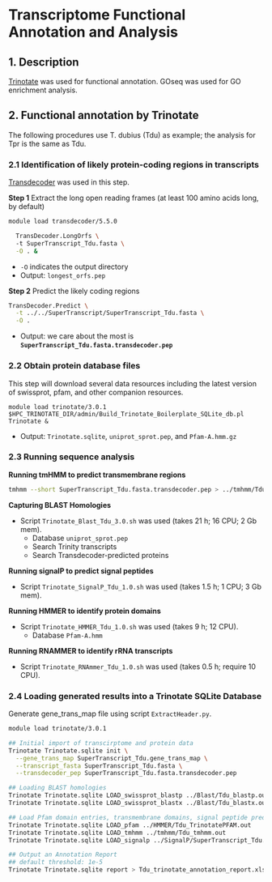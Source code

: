 # Transcriptome Functional Annotation and Analysis
## 1. Description
[Trinotate](https://github.com/Trinotate/Trinotate.github.io/wiki) was used for functional annotation. GOseq was used for GO enrichment analysis.

## 2. Functional annotation by Trinotate
The following procedures use T. dubius (Tdu) as example; the analysis for Tpr is the same as Tdu.
### 2.1 Identification of likely protein-coding regions in transcripts
[Transdecoder](https://github.com/TransDecoder/TransDecoder/wiki) was used in this step.

**Step 1** Extract the long open reading frames (at least 100 amino acids long, by default)
  ```bash
  module load transdecoder/5.5.0
  
    TransDecoder.LongOrfs \ 
    -t SuperTranscript_Tdu.fasta \
    -O . &
  ```
  
  - `-O` indicates the output directory
  - Output: `longest_orfs.pep`

**Step 2** Predict the likely coding regions
```bash
TransDecoder.Predict \
  -t ../../SuperTranscript/SuperTranscript_Tdu.fasta \
  -O .
```

  - Output: we care about the most is **`SuperTranscript_Tdu.fasta.transdecoder.pep`**

### 2.2 Obtain protein database files
This step will download several data resources including the latest version of swissprot, pfam, and other companion resources.
```
module load trinotate/3.0.1
$HPC_TRINOTATE_DIR/admin/Build_Trinotate_Boilerplate_SQLite_db.pl  Trinotate &
```
  - Output: `Trinotate.sqlite`, `uniprot_sprot.pep`, and `Pfam-A.hmm.gz`

### 2.3 Running sequence analysis
**Running tmHMM to predict transmembrane regions**
```bash
tmhmm --short SuperTranscript_Tdu.fasta.transdecoder.pep > ../tmhmm/Tdu_tmhmm.out
```

**Capturing BLAST Homologies**
  - Script `Trinotate_Blast_Tdu_3.0.sh` was used (takes 21 h; 16 CPU; 2 Gb mem).
    - Database `uniprot_sprot.pep`
    - Search Trinity transcripts
    - Search Transdecoder-predicted proteins

**Running signalP to predict signal peptides**
  - Script `Trinotate_SignalP_Tdu_1.0.sh` was used (takes 1.5 h; 1 CPU; 3 Gb mem).

**Running HMMER to identify protein domains**
  - Script `Trinotate_HMMER_Tdu_1.0.sh` was used (takes 9 h; 12 CPU).
    - Database `Pfam-A.hmm`

**Running RNAMMER to identify rRNA transcripts**
  - Script `Trinotate_RNAmmer_Tdu_1.0.sh` was used (takes 0.5 h; require 10 CPU).

### 2.4 Loading generated results into a Trinotate SQLite Database
Generate gene_trans_map file using script `ExtractHeader.py`.

```bash
module load trinotate/3.0.1

## Initial import of transcirptome and protein data
Trinotate Trinotate.sqlite init \
  --gene_trans_map SuperTranscript_Tdu.gene_trans_map \
  --transcript_fasta SuperTranscript_Tdu.fasta \
  --transdecoder_pep SuperTranscript_Tdu.fasta.transdecoder.pep

## Loading BLAST homologies
Trinotate Trinotate.sqlite LOAD_swissprot_blastp ../Blast/Tdu_blastp.outfmt6
Trinotate Trinotate.sqlite LOAD_swissprot_blastx ../Blast/Tdu_blastx.outfmt6

## Load Pfam domain entries, transmembrane domains, signal peptide predictions
Trinotate Trinotate.sqlite LOAD_pfam ../HMMER/Tdu_TrinotatePFAM.out
Trinotate Trinotate.sqlite LOAD_tmhmm ../tmhmm/Tdu_tmhmm.out
Trinotate Trinotate.sqlite LOAD_signalp ../SignalP/SuperTranscript_Tdu.fasta.transdecoder_summary.signalp5

## Output an Annotation Report
## default threshold: 1e-5
Trinotate Trinotate.sqlite report > Tdu_trinotate_annotation_report.xls
```



